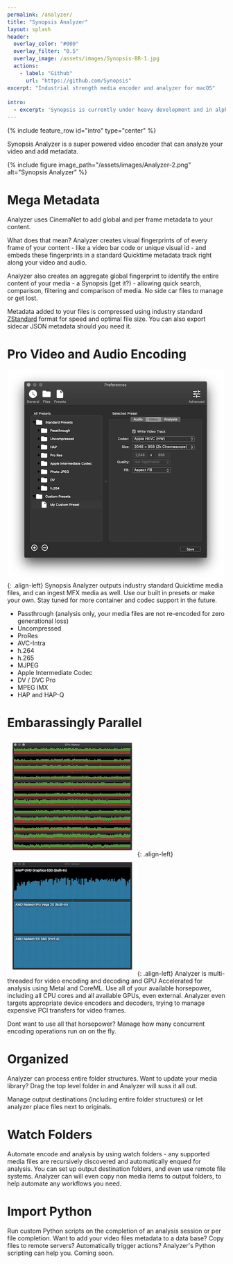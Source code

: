 ```yaml
---
permalink: /analyzer/
title: "Synopsis Analyzer"
layout: splash
header:
  overlay_color: "#000"
  overlay_filter: "0.5"
  overlay_image: /assets/images/Synopsis-BR-1.jpg
  actions:
    - label: "Github"
      url: "https://github.com/Synopsis"
excerpt: "Industrial strength media encoder and analyzer for macOS"

intro: 
  - excerpt: 'Synopsis is currently under heavy development and in alpha phase. Want to know more - [join our slack channel](https://join.slack.com/t/synopsis-discuss/shared_invite/enQtODIzNjg5MzA1MDYwLTg4OGM5ZGMzZTQ3OTBjYTQzZDMyNDY0ZWM3NzFkN2YxZTE5NWI5NWQyMmZjMGE1OGYyZmExMWFlZWVkMDE4ZWQ) for info'
---
```


{% include feature_row id="intro" type="center" %}

Synopsis Analyzer is a super powered video encoder that can analyze your video and add metadata.

{% include figure image_path="/assets/images/Analyzer-2.png" alt="Synopsis Analyzer" %}

# Mega Metadata

Analyzer uses CinemaNet to add global and per frame metadata to your content. 

What does that mean? Analyzer creates visual fingerprints of of every frame of your content - like a video bar code or unique visual id - and embeds these fingerprints in a standard Quicktime metadata track right along your video and audio. 

Analyzer also creates an aggregate global fingerprint to identify the entire content of your media - a Synopsis (get it?) - allowing quick search, comparison, filtering and comparison of media. No side car files to manage or get lost.  

Metadata added to your files is compressed using industry standard [ZStandard](https://facebook.github.io/zstd/) format for speed and optimal file size. You can also export sidecar JSON metadata should you need it.


# Pro Video and Audio Encoding

![image-left](/assets/images/Analyzer-Prefs.png){: .align-left} Synopsis Analyzer outputs industry standard Quicktime media files, and can ingest MFX media as well. Use our built in presets or make your own. Stay tuned for more container and codec support in the future. 

* Passthrough (analysis only, your media files are not re-encoded for zero generational loss)
* Uncompressed
* ProRes 
* AVC-Intra
* h.264
* h.265
* MJPEG
* Apple Intermediate Codec
* DV / DVC Pro
* MPEG IMX
* HAP and HAP-Q

# Embarassingly Parallel

![image-left](/assets/images/cpu.png){: .align-left} ![image-left](/assets/images/gpu.png){: .align-left} Analyzer is multi-threaded for video encoding and decoding and GPU Accelerated for analysis using Metal and CoreML. Use all of your available horsepower, including all CPU cores and all available GPUs, even external. Analyzer even targets appropriate device encoders and decoders, trying to manage expensive PCI transfers for video frames.

<!-- Even when running expensive machine learning analysis per frame, Analyzer beats out Apple's Compressor and Adobe Media Encoder in transcoding tasks.
 -->
Dont want to use all that horsepower? Manage how many concurrent encoding operations run on on the fly. 

# Organized

Analyzer can process entire folder structures. Want to update your media library? Drag the top level folder in and Analyzer will suss it all out.

Manage output destinations (including entire folder structures) or let analyzer place files next to originals.


# Watch Folders 

Automate encode and analysis by using watch folders - any supported media files are recursively discovered and automatically enqued for analysis. You can set up output destination folders, and even use remote file systems. Analyzer can will even copy non media items to output folders, to help automate any workflows you need.

# Import Python

Run custom Python scripts on the completion of an analysis session or per file completion. Want to add your video files metadata to a data base? Copy files to remote servers? Automatically trigger actions? Analyzer's Python scripting can help you. Coming soon.